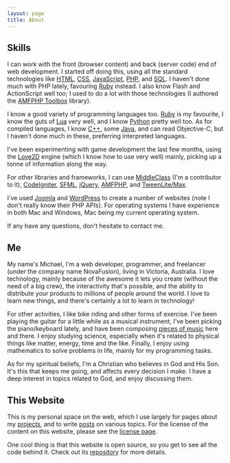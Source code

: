 ```yaml
---
layout: page
title: About
---
```


## Skills

I can work with the front (browser content) and back (server code) end of web development. I started off doing this, using all the standard technologies like [HTML](http://en.wikipedia.org/wiki/HTML), [CSS](http://en.wikipedia.org/wiki/Cascading_Style_Sheets), [JavaScript](http://en.wikipedia.org/wiki/JavaScript), [PHP](http://en.wikipedia.org/wiki/PHP), and [SQL](http://en.wikipedia.org/wiki/SQL). I haven't done much with PHP lately, favouring [Ruby](http://ruby-lang.org) instead. I also know Flash and ActionScript well too; I used to do a lot with those technologies (I authored the [AMFPHP Toolbox](/projects/amfphp-toolbox) library).

I know a good variety of programming languages too. [Ruby](http://ruby-lang.org) is my favourite, I know the guts of [Lua](http://lua.org) very well, and I know [Python](http://python.org) pretty well too. As for compiled languages, I know [C++](http://en.wikipedia.org/wiki/C%2B%2B), some [Java](http://en.wikipedia.org/wiki/Java_%28programming_language%29), and can read Objective-C, but I haven't done much in these, preferring interpreted languages.

I've been experimenting with game development the last few months, using the [Love2D](http://love2d.org) engine (which I know how to use very well) mainly, picking up a tonne of information along the way.

For other libraries and frameworks, I can use [MiddleClass](https://github.com/kikito/middleclass) (I'm a contributor to it), [CodeIgniter](http://codeigniter.com), [SFML](http://sfml-dev.org), [jQuery](http://jquery.com), [AMFPHP](http://amfphp.org), and [TweenLite/Max](http://www.greensock.com/tweenlite).

I've used [Joomla](http://joomla.org) and [WordPress](http://wordpress.org) to create a number of websites (note I don't really know their PHP APIs). For operating systems I have experience in both Mac and Windows, Mac being my current operating system.

If any have any questions, don't hesitate to contact me.

## Me

My name's Michael, I'm a web developer, programmer, and freelancer (under the company name NovaFusion), living in Victoria, Australia. I love technology, mainly because of the awesome it lets you create (without the need of a big crew), the interactivity that's possible, and the ability to distribute your products to millions of people around the world. I love to learn new things, and there's certainly a lot to learn in technology!

For other activities, I like bike riding and other forms of exercise. I've been playing the guitar for a little while as a musical instrument, I've been picking the piano/keyboard lately, and have been composing [pieces of music](/music) here and there. I enjoy studying science, especially when it's related to physical things like matter, energy, time and the like. Finally, I enjoy using mathematics to solve problems in life, mainly for my programming tasks.

As for my spiritual beliefs, I'm a Christian who believes in God and His Son. It's this that keeps me going, and affects every decision I make. I have a deep interest in topics related to God, and enjoy discussing them.

## This Website

This is my personal space on the web, which I use largely for pages about my [projects](/projects), and to write [posts](/blog) on various topics. For the license of the content on this website, please see the [license page](/license).

One cool thing is that this website is open source, so you get to see all the code behind it. Check out its [repository](https://github.com/BlackBulletIV/blackbulletiv.github.com) for more details.
